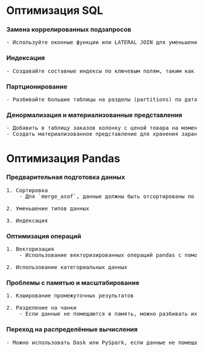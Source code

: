 # Оптимизация SQL

### Замена коррелированных подзапросов
<pre>
- Используйте оконные функции или LATERAL JOIN для уменьшения количества подзапросов.
</pre>
### Индексация
<pre>
- Создавайте составные индексы по ключевым полям, таким как item_id, update_date, order_date.
</pre>
### Партционирование
<pre>
- Разбивайте большие таблицы на разделы (partitions) по датам для уменьшения объема данных.
</pre>
### Денормализация и материализованные представления
<pre>
- Добавить в таблицу заказов колонку с ценой товара на момент заказа. В случае денормализации.
- Создать материализованное представление для хранения заранее вычисленных агрегатов. В случае с материализованными представлениями.
</pre>

# Оптимизация Pandas

### Предварительная подготовка данных
<pre>
1. Сортировка
    - Для `merge_asof`, данные должны быть отсортированы по столбцу с датами (например, `update_date` и `order_date`).

2. Уменьшение типов данных

3. Индексация
</pre>
### Оптимизация операций
<pre>
1. Векторизация
    - Использование векторизированных операций pandas с помощью NumPy вместо циклов.

2. Использование категориальных данных
</pre>
### Проблемы с памятью и масштабирование 
<pre>
1. Кэширование промежуточных результатов

2. Разделение на чанки
    - Если данные не помещаются в память, можно разбивать их на части с помощью numpy (`numpy.array_split`) или метода `cut`.
</pre>
### Переход на распределённые вычисления
<pre>
- Можно использовать Dask или PySpark, если данные не помещаются в память и нужна параллельная обработка данных.
</pre>
